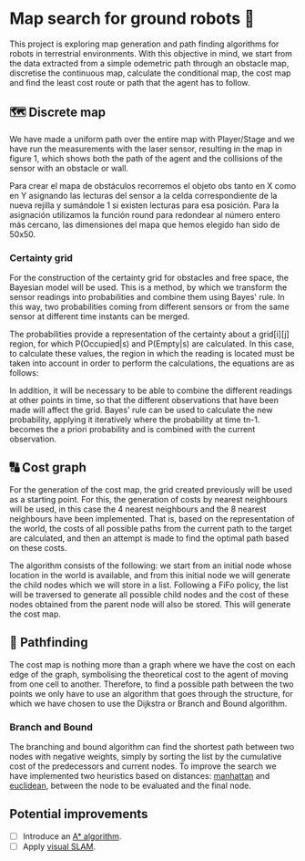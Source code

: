 # Map search for ground robots 🤖

This project is exploring map generation and path finding algorithms for robots in terrestrial environments. With this objective in mind, we start from the data extracted from a simple odemetric path through an obstacle map, discretise the continuous map, calculate the conditional map, the cost map and find the least cost route or path that the agent has to follow.

## 🗺️ Discrete map

We have made a uniform path over the entire map with Player/Stage and we have run the measurements with the laser sensor, resulting in the map in figure 1, which shows both the path of the agent and the collisions of the sensor with an obstacle or wall.

Para crear el mapa de obstáculos recorremos el objeto obs tanto en X como en Y asignando las lecturas del sensor a la celda correspondiente de la nueva rejilla y sumándole 1 si existen lecturas para esa posición. Para la asignación utilizamos la función round  para redondear al número entero más cercano, las dimensiones del mapa que hemos elegido han sido de 50x50.

### Certainty grid


For the construction of the certainty grid for obstacles and free space, the Bayesian model will be used. This is a method, by which we transform the sensor readings into probabilities and combine them using Bayes' rule. In this way, two probabilities coming from different sensors or from the same sensor at different time instants can be merged.

The probabilities provide a representation of the certainty about a grid[i][j] region, for which P(Occupied|s) and P(Empty|s) are calculated. In this case, to calculate these values, the region in which the reading is located must be taken into account in order to perform the calculations, the equations are as follows:

In addition, it will be necessary to be able to combine the different readings at other points in time, so that the different observations that have been made will affect the grid. Bayes' rule can be used to calculate the new probability, applying it iteratively where the probability at time tn-1. becomes the a priori probability and is combined with the current observation.

## 🔠 Cost graph

For the generation of the cost map, the grid created previously will be used as a starting point. For this, the generation of costs by nearest neighbours will be used, in this case the 4 nearest neighbours and the 8 nearest neighbours have been implemented. That is, based on the representation of the world, the costs of all possible paths from the current path to the target are calculated, and then an attempt is made to find the optimal path based on these costs.

The algorithm consists of the following: we start from an initial node whose location in the world is available, and from this initial node we will generate the child nodes which we will store in a list. Following a FiFo policy, the list will be traversed to generate all possible child nodes and the cost of these nodes obtained from the parent node will also be stored.  This will generate the cost map.

## 🚙 Pathfinding

The cost map is nothing more than a graph where we have the cost on each edge of the graph, symbolising the theoretical cost to the agent of moving from one cell to another. Therefore, to find a possible path between the two points we only have to use an algorithm that goes through the structure, for which we have chosen to use the Dijkstra or Branch and Bound algorithm.

### Branch and Bound

The branching and bound algorithm can find the shortest path between two nodes with negative weights, simply by sorting the list by the cumulative cost of the predecessors and current nodes. To improve the search we have implemented two heuristics based on distances: [manhattan](https://en.wikipedia.org/wiki/Taxicab_geometry) and [euclidean](https://en.wikipedia.org/wiki/Euclidean_distance), between the node to be evaluated and the final node.

## Potential improvements

- [ ] Introduce an [A* algorithm](https://en.wikipedia.org/wiki/A*_search_algorithm).
- [ ] Apply [visual SLAM](https://canal.uned.es/video/5cb03918a3eeb0e5468b4567).